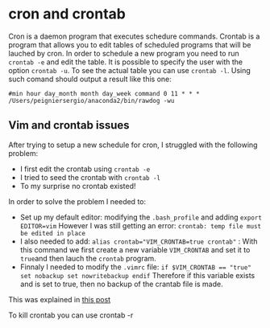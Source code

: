 # cron and crontab
Cron is a daemon program that executes schedure commands. 
Crontab is a program that allows you to edit tables of
scheduled programs that will be lauched by cron.
In order to schedule a new program you need to run
`crontab -e` and edit the table. It is possible to specify 
the user with the option `crontab -u`. To see the actual table
you can use `crontab -l`. Using such comand should output a result like this one:

`#min hour day_month month day_week command
0 11 * * * /Users/peigniersergio/anaconda2/bin/rawdog -wu` 

## Vim and crontab issues
After trying to setup a new schedule for cron, I struggled with the 
following problem: 

+ I first edit the crontab using `crontab -e` 
+ I tried to seed the crontab with `crontab -l` 
+ To my surprise no crontab existed!

In order to solve the problem I needed to:
+ Set up my default editor: modifying the `.bash_profile` and adding `export EDITOR=vim` However I was still getting an error: `crontab: temp file must be edited in place`
+ I also needed to add: `alias crontab="VIM_CRONTAB=true crontab"` : With this command we first create a new variable `VIM_CRONTAB` and set it to `true`and then lauch the `crontab` program.
+ Finnaly I needed to modify the `.vimrc` file:
`if $VIM_CRONTAB == "true"
    set nobackup
    set nowritebackup
endif`
Therefore if this variable exists and is set to true, then no backup of the crantab file is made.

This was explained in [this post](http://drawohara.com/post/6344279/crontab-temp-file-must-be-edited-in-place)

To kill crontab you can use crontab -r
